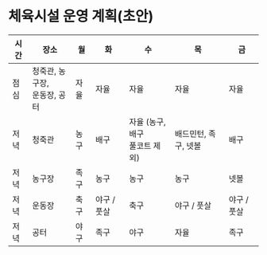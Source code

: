 # 체육시설 운영 계획(초안)

| 시간 | 장소                            | 월   | 화          | 수                               | 목                   | 금          |
| ---- | ------------------------------- | ---- | ----------- | -------------------------------- | -------------------- | ----------- |
| 점심 | 청죽관, 농구장,<br>운동장, 공터 | 자율 | 자율        | 자율                             | 자율                 | 자율        |
| 저녁 | 청죽관                          | 농구 | 배구        | 자율 (농구, 배구<br>풀코트 제외) | 배드민턴, 족구, 넷볼 | 배구        |
| 저녁 | 농구장                          | 족구 | 농구        | 농구                             | 농구                 | 넷볼        |
| 저녁 | 운동장                          | 축구 | 야구 / 풋살 | 축구                             | 야구 / 풋살          | 야구 / 풋살 |
| 저녁 | 공터                            | 야구 | 족구        | 야구                             | 자율                 | 족구        |
